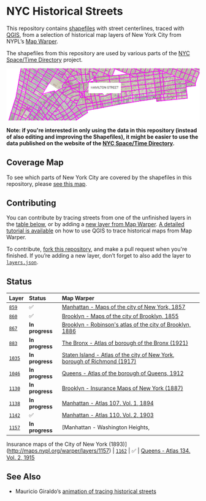 # NYC Historical Streets

This repository contains [shapefiles](https://en.wikipedia.org/wiki/Shapefile) with street centerlines, traced with [QGIS](http://www.qgis.org/), from a selection of historical map layers of New York City from NYPL’s [Map Warper](http://maps.nypl.org/warper/).

The shapefiles from this repository are used by various parts of the [NYC Space/Time Directory](http://spacetime.nypl.org) project.

[![Lower Manhattan](screenshot.jpg)](http://mgiraldo.github.io/centerlines)

__Note: if you're interested in only using the data in this repository (instead of also editing and improving the Shapefiles), it might be easier to use the data published on the website of the [NYC Space/Time Directory](http://spacetime.nypl.org/#data-nyc-streets).__

## Coverage Map

To see which parts of New York City are covered by the shapefiles in this repository, please [see this map](http://geojson.io/#data=data:text/x-url,http%3A%2F%2Fs3.amazonaws.com%2Fspacetime-nypl-org%2Fdatasets%2Fnyc-streets%2Fnyc-streets.geojson
).

## Contributing

You can contribute by tracing streets from one of the unfinished layers in the [table below](#status), or by adding a [new layer from Map Warper](http://maps.nypl.org/warper/layers/). [A detailed tutorial is available](https://github.com/nypl-spacetime/qgis-trace-tutorial) on how to use QGIS to trace historical maps from Map Warper.

To contribute, [fork this repository](https://guides.github.com/activities/forking/), and make a pull request when you're finished. If you’re adding a new layer, don’t forget to also add the layer to  [`layers.json`](layers.json).

## Status

| Layer           | Status          | Map Warper
|:----------------|:----------------|:---------------
| [`859`](859)    | ✅              | [Manhattan - Maps of the city of New York, 1857](http://maps.nypl.org/warper/layers/859)
| [`860`](860)    | ✅              | [Brooklyn - Maps of the city of Brooklyn, 1855](http://maps.nypl.org/warper/layers/860)
| [`867`](867)    | __In progress__ | [Brooklyn - Robinson's atlas of the city of Brooklyn, 1886](http://maps.nypl.org/warper/layers/867)
| [`883`](883)    | __In progress__ | [The Bronx - Atlas of borough of the Bronx (1921)](http://maps.nypl.org/warper/layers/883)
| [`1035`](1035)  | __In progress__ | [Staten Island - Atlas of the city of New York, borough of Richmond (1917)](http://maps.nypl.org/warper/layers/1035)
| [`1046`](1046)  | __In progress__ | [Queens - Atlas of the borough of Queens, 1912](http://maps.nypl.org/warper/layers/1046)
| [`1130`](1130)  | __In progress__ | [Brooklyn - Insurance Maps of New York (1887)](http://maps.nypl.org/warper/layers/1130)
| [`1138`](1138)  | __In progress__ | [Manhattan - Atlas 107. Vol. 1, 1894](http://maps.nypl.org/warper/layers/1138)
| [`1142`](1142)  | ✅              | [Manhattan - Atlas 110. Vol. 2, 1903](http://maps.nypl.org/warper/layers/1142)
| [`1157`](1157)  | __In progress__ | [Manhattan - Washington Heights,
Insurance maps of the City of New York (1893)](http://maps.nypl.org/warper/layers/1157)
| [`1162`](1162)  | ✅              | [Queens - Atlas 134. Vol. 2, 1915](http://maps.nypl.org/warper/layers/1162)

## See Also

- Mauricio Giraldo’s [animation of tracing historical streets](http://mgiraldo.github.io/centerlines/)
